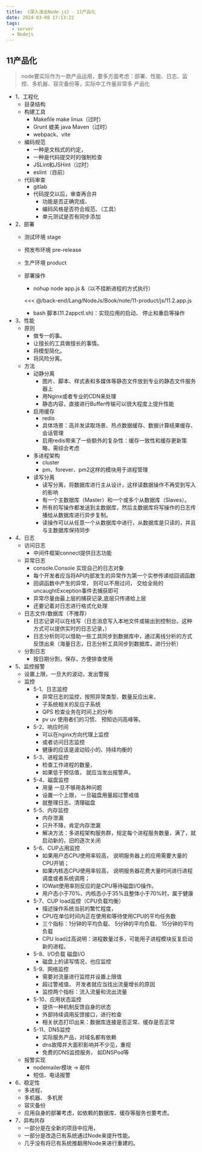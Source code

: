 ```yaml
---
title: 《深入浅出Node.js》- 11产品化
date: 2024-03-08 17:13:22
tags:
  - server
  - Nodejs
---
```

## 11产品化
> node要实际作为一款产品运用，要多方面考虑：部署、性能、日志、监控、多机器、容灾备份等，实际中工作量非常多
产品化
- 1、工程化
  - 目录结构
  - 构建工具 
    - Makefile make linux（过时）
    - Grunt 媲美 java Maven（过时）
    - webpack、vite
  - 编码规范
    - 一种是文档式的约定， 
    - 一种是代码提交时的强制检查
    - JSLint和JSHint（过时）
    - eslint（目前）
  - 代码审查 
    - gitlab
    - 代码提交以后，审查再合并
      - 功能是否正确完成、 
      - 编码风格是否符合规范、（工具）
      - 单元测试是否有同步添加
- 2、部署
  - 测试环境 stage
  - 预发布环境 pre-release
  - 生产环境 product
  - 部署操作
    - nohup node app.js &（以不挂断进程的方式执行）

    <<< @/back-end/Lang/NodeJs/Book/note/11-product/js/11.2.app.js

    - bash 脚本(11.2appctl.sh)：实现应用的启动、 停止和重启等操作
- 3、性能
  - 原则
    - 做专一的事。
    - 让擅长的工具做擅长的事情。
    - 将模型简化。
    - 将风险分离。
  - 方法
    - 动静分离
      - 图片、脚本、样式表和多媒体等静态文件放到专业的静态文件服务器上
      - 用Nginx或者专业的CDN来处理
      - 静态内容，直接进行Buffer传输可以很大程度上提升性能
    - 启用缓存 
      - redis
      - 具体场景：高并发读取场景、热点数据缓存、数据计算结果缓存、会话管理
      - 启用redis带来了一些额外的复杂性：缓存一致性和缓存更新策略，需综合考虑
    - 多进程架构 
      - cluster
      - pm、forever、pm2这样的模块用于进程管理
    - 读写分离
      - 读写分离，将数据库进行主从设计，这样读数据操作不再受到写入的影响
      - 有一个主数据库（Master）和一个或多个从数据库（Slaves）。
      - 所有的写操作都发送到主数据库，然后主数据库将写操作的日志传播给从数据库进行异步复制。
      - 读操作可以从任意一个从数据库中进行，从数据库是只读的，并且与主数据库保持同步
- 4、日志
  - 访问日志 
    - 中间件框架connect提供日志功能
  - 异常日志 
    - console.Console 实现自己的日志对象
    - 每个开发者应当将API内部发生的异常作为第一个实参传递给回调函数
    - 回调函数中产生的异常， 则可以不用过问， 交给全局的uncaughtException事件去捕获即可
    - 异常尽量由最上层的捕获记录,底层只传递给上层
    - 还要记着对日志进行格式化处理
  - 日志文件/数据库（不推荐） 
    - 日志记录可以在线写（日志消息写入本地文件或输出到控制台。这种方式可以提供实时的日志记录，）
    - 日志分析则可以借助一些工具同步到数据库中，通过离线分析的方式反馈出来（海量日志，日志分析工具同步到数据库，进行分析）
  - 分割日志 
    - 按日期分割，保存，方便排查使用
- 5、监控报警
  - 设置上限，一旦大的波动，发出警报
  - 监控
    - 5-1、日志监控 
      - 异常日志的监控，按照异常类型、数量反应出来，
      - 子系统相关的反应子系统
      - QPS 检查业务在时间上的分布
      - pv uv 使用者们的习惯、 预知访问高峰等。
    - 5-2、响应时间
      - 可以在nginx方向代理上监控
      - 或者访问日志监控
      - 健康的应该是波动较小的、持续均衡的
    - 5-3、进程监控
      - 检查工作进程的数量， 
      - 如果低于预估值， 就应当发出报警声。
    - 5-4、磁盘监控 
      - 用量 一旦不够用各种问题
      - 设置一个上限， 一旦磁盘用量超过警戒值
      - 就整理日志、清理磁盘
    - 5-5、内存监控 
      - 内存泄漏
      - 只升不降，肯定内存泄漏
      - 解决方法：多进程架构服务群，规定每个进程服务数量，满了，就启动新的，旧的逐次关闭
    - 5-6、CUP占用监控 
      - 如果用户态CPU使用率较高， 说明服务器上的应用需要大量的CPU开销； 
      - 如果内核态CPU使用率较高， 说明服务器花费大量时间进行进程调度或者系统调用； 
      - IOWait使用率则反应的是CPU等待磁盘I/O操作。
      - 用户态小于70%、内核态小于35%且整体小于70%时，属于健康
    - 5-7、CUP load监控（CPU负载均衡）  
      - 描述操作系统当前的繁忙程度， 
      - CPU在单位时间内正在使用和等待使用CPU的平均任务数
      - 三个指标：1分钟的平均负载、 5分钟的平均负载、 15分钟的平均负载
      - CPU load过高说明：进程数量过多，可能用子进程模块反复启动新的进程。 
    - 5-8、I/O负载 磁盘I/O
      - 磁盘上的读写情况，也应监控
    - 5-9、网络监控 
      - 需要对流量进行监控并设置上限值
      - 超过警戒值， 开发者就应当找出流量增长的原因
      - 监控两个指标：流入流量和流出流量
    - 5-10、应用状态监控
      - 提供一种机制反馈自身的状态
      - 外部持续调用反馈接口，进行检查
      - 相关状态打印出来：数据库连接是否正常、缓存是否正常
    - 5-11、DNS监控
      - 实际服务产品，对域名都有依赖
      - dns故障并大面积影响并不少见，重视
      - 免费的DNS监控服务， 如DNSPod等
  - 报警实现
    - nodemailer模块 -> 邮件
    - 短信、电话报警
- 6、稳定性
  - 多进程、 
  - 多机器、 多机房
  - 容灾备份
  - 应用自身的部署考虑，如依赖的数据库、缓存等服务也要考虑。
- 7、异构共存
  - 一部分是在全新的项目中应用， 
  - 一部分是改造已有系统通过Node来提升性能。 
  - 几乎没有将已有系统推翻用Node来进行重建的。
